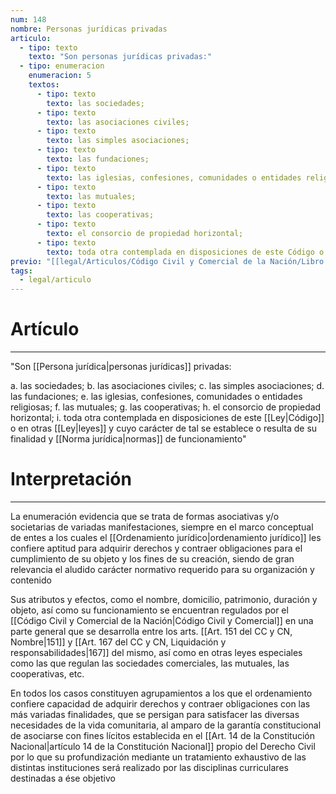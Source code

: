```yaml
---
num: 148
nombre: Personas jurídicas privadas
articulo:
  - tipo: texto
    texto: "Son personas jurídicas privadas:"
  - tipo: enumeracion
    enumeracion: 5
    textos:
      - tipo: texto
        texto: las sociedades;
      - tipo: texto
        texto: las asociaciones civiles;
      - tipo: texto
        texto: las simples asociaciones;
      - tipo: texto
        texto: las fundaciones;
      - tipo: texto
        texto: las iglesias, confesiones, comunidades o entidades religiosas;
      - tipo: texto
        texto: las mutuales;
      - tipo: texto
        texto: las cooperativas;
      - tipo: texto
        texto: el consorcio de propiedad horizontal;
      - tipo: texto
        texto: toda otra contemplada en disposiciones de este Código o en otras leyes y cuyo carácter de tal se establece o resulta de su finalidad y normas de funcionamiento.
previo: "[[legal/Articulos/Código Civil y Comercial de la Nación/Libro Primero/Título 2/Capítulo 1/Sección 2/Sección 2, Clasificación.md|Sección 2, Clasificación]]"
tags:
  - legal/articulo
---
```

# Artículo
---
"Son [[Persona jurídica|personas jurídicas]] privadas:

 a. las sociedades;
 b. las asociaciones civiles;
 c. las simples asociaciones;
 d. las fundaciones;
 e. las iglesias, confesiones, comunidades o entidades religiosas;
 f. las mutuales;
 g. las cooperativas;
 h. el consorcio de propiedad horizontal;
 i. toda otra contemplada en disposiciones de este [[Ley|Código]] o en otras [[Ley|leyes]] y cuyo carácter de tal se establece o resulta de su finalidad y [[Norma jurídica|normas]] de funcionamiento"

# Interpretación
---
La enumeración evidencia que se trata de formas asociativas y/o societarias de variadas manifestaciones, siempre en el marco conceptual de entes a los cuales el [[Ordenamiento jurídico|ordenamiento jurídico]] les confiere aptitud para adquirir derechos y contraer obligaciones para el cumplimiento de su objeto y los fines de su creación, siendo de gran relevancia el aludido carácter normativo requerido para su organización y contenido

Sus atributos y efectos, como el nombre, domicilio, patrimonio, duración y objeto, así como su funcionamiento se encuentran regulados por el [[Código Civil y Comercial de la Nación|Código Civil y Comercial]] en una parte general que se desarrolla entre los arts. [[Art. 151 del CC y CN, Nombre|151]] y [[Art. 167 del CC y CN, Liquidación y responsabilidades|167]] del mismo, así como en otras leyes especiales como las que regulan las sociedades comerciales, las mutuales, las cooperativas, etc.

En todos los casos constituyen agrupamientos a los que el ordenamiento confiere capacidad de adquirir derechos y contraer obligaciones con las más variadas finalidades, que se persigan para satisfacer las diversas necesidades de la vida comunitaria, al amparo de la garantía constitucional de asociarse con fines lícitos establecida en el [[Art. 14 de la Constitución Nacional|artículo 14 de la Constitución Nacional]] propio del Derecho Civil por lo que su profundización mediante un tratamiento exhaustivo de las distintas instituciones será realizado por las disciplinas curriculares destinadas a ése objetivo

